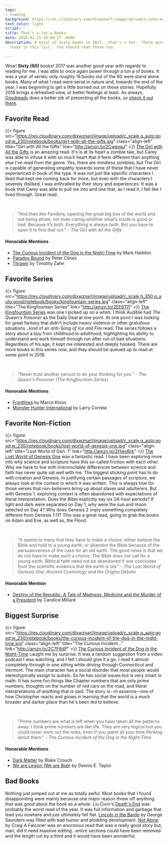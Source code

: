 ```yaml
---
tags:
- reading
background: https://res.cloudinary.com/dixwznarl/image/upload/q_auto:eco/notebook/big-library.jpg
text_color: light
script: ''
title: That's a-lot-a Books!
date: 2018-02-21 18:00:27 -0600
description: A total of Sixty books in 2017...that's a ton.  There were some good
  reads in this list.  You should read these too.

---
```

Wow!  **Sixty (60)** books!  2017 was another good year with regards to reading for me.  I was able to once again power through a ton a of books.  It was a year of series; only roughly 18 books out of the 60 were stand alone books.  Many of what I read were serial in nature and, towards the end of the year, I was beginning to get a little burned out on these stories.  Hopefully 2018 brings a refreshed view, or better feelings at least.  As always, [Goodreads](https://www.goodreads.com/) does a better job of presenting all the books, so [check it out there](https://www.goodreads.com/user/year_in_books/2017/1671848).

## Favorite Read

{{< figure src="https://res.cloudinary.com/dixwznarl/image/upload/c_scale,q_auto:good,w_230/notebook/books/girl-with-all-the-gifts.jpg" class="align-left" title="Girl with All the Gifts" link="http://amzn.to/2CweoaJ" >}} [The Girl with All the Gifts](http://amzn.to/2CweoaJ) is an amazing read.  It's is at its heart a zombie tale, but Carey was able to infuse it with so much heart that it feels different than anything else I've read from the genre.  Yes, there are mindless zombies, but The Girl is capable of generating empathy towards some of these that I have never experienced in book of the type.  It was not just the specific characters I liked that kept me coming back for more, but even with the characters I severely disliked, I was enthralled by their story and experiences.  It was a book that Carey was able to pull me into and one that, as I read it, I felt like I lived through.  Great read.

<br class="u-cf">

> "And then like Pandora, opening the great big box of the world and not being afraid, not even caring whether what’s inside is good or bad. Because it’s both. Everything is always both. But you have to open it to find that out."
> <cite>- The Girl with All the Gifts</cite>

#### Honorable Mentions

- [The Curious Incident of the Dog in the Night-Time](http://amzn.to/2C7F6dP) by Mark Haddon
- [Paradox Bound](http://amzn.to/2EG6Yrm) by Peter Clines
- [Thrawn](http://amzn.to/2sGvG53) by Timothy Zahn

## Favorite Series

{{< figure src="https://res.cloudinary.com/dixwznarl/image/upload/c_scale,h_350,q_auto:good/notebook/books/kingfountain-series.jpg" class="align-left" title="The Kingfountain Series" link="http://amzn.to/2EE6T7l" >}} [The Kingfountain Series](http://amzn.to/2EE6T7l) was one I picked up on a whim.  I think Audible had _The Queen's Poisoner_ as the Daily Deal at one point. At one point I was looking for great fantasy that didn't include heavy violence or other gratuitous situations...kind of an _anti-Song of Ice and Fire_ read.  The series follows a story about a boy from childhood to adulthood, highlighting his ability to understand and work himself through run after run of bad situations.  Regardless of his age, it kept me interested and deeply hooked.  There are more books in this series now, and they should be queued up to read at some point in 2018.

<br class="u-cf">

> "Never trust another person to do your thinking for you." 
> <cite>- The Queen's Poisoner (The Kingfountain Series)</cite>

#### Honorable Mentions

- [Frontlines](http://amzn.to/2sEF5dx) by Marco Kloos
- [Monster Hunter International](http://amzn.to/2HrvxG2) by Larry Correia

## Favorite Non-Fiction

{{< figure src="https://res.cloudinary.com/dixwznarl/image/upload/c_scale,q_auto:good,w_230/notebook/books/lost-world-of-genesis-one.jpg" class="align-left" title="Lost World of Gen. 1" link="http://amzn.to/2HwoBrk" >}} [The Lost World of Genesis One](http://amzn.to/2HwoBrk) was a fantastic read.  I have been exploring more into why science and scripture have this so-called friction with each other.  Why we have to live with irreconcilable differences between science and faith has never quite sat well with me.  The biggest sticking point has to do with creation and Genesis.  In justifying certain passages of scripture, we always look at the context in which it was written.  This is always true for those verses that non-believers bring up about slaves and adulterers.  But with Genesis 1, exploring context is often abandoned with expectations of literal interpretation.  Does the Bible explicitly say six 24-hour periods?  If light and dark were separated on Day 1, why were the sun and moon selected on Day 4?  Why does Genesis 2 imply something completely different from Genesis 1:11?  This was a great read, going to grab the books on Adam and Eve, as well as, the Flood.

<br class="u-cf">

> "It seems to many that they have to make a choice: either believe the Bible and hold to a young earth, or abandon the Bible because of the persuasiveness of the case for an old earth. The good news is that we do not have to make such a choice. The Bible does not call for a young earth. Biblical faith need not be abandoned if one concludes from the scientific evidence that the earth is old." 
> <cite>- The Lost World of Genesis One: Ancient Cosmology and the Origins Debate</cite>

#### Honorable Mention

- [Destiny of the Republic: A Tale of Madness, Medicine and the Murder of a President](http://amzn.to/2CvGTFi) by Candice Millard

## Biggest Surprise

{{< figure src="https://res.cloudinary.com/dixwznarl/image/upload/c_scale,q_auto:good,w_230/notebook/books/the-curious-incident-of-the-dog-in-the-night-time.jpg" class="align-left" title="The Curious Incident..." link="http://amzn.to/2C7F6dP" >}} [The Curious Incident of the Dog in the Night-Time](http://amzn.to/2C7F6dP) caught me by surprise.  It was a random suggestion from a video podcast I was watching, and I felt I should give it a go.  I read it almost completely through in one sitting while driving through Connecticut and Vermont.  The main character has a social disorder that most people would stereotypically assign to autism.  So he has social issues but is very smart in math.  It has some fun things like Chapter numbers that are only _prime_ numbers, thoughts on the number of red cars on the road, and literal interpretations of anything that is said.  The story is--in essence--one of how Christopher reacts and grows in learning that the world is a much broader and darker place than he's been led to believe.

<br class="u-cf">

> "Prime numbers are what is left when you have taken all the patterns away. I think prime numbers are like life. They are very logical but you could never work out the rules, even if you spent all your time thinking about them." 
> <cite>- The Curious Incident of the Dog in the Night-Time</cite>

#### Honorable Mentions

- [Dark Matter](http://amzn.to/2EDSTud) by Blake Crouch
- [We are Legion (We are Bob)](http://amzn.to/2FgwyQL) by Dennis E. Taylor

## Bad Books

Nothing just jumped out at me as totally awful.  Most books that I found disappointing were mainly because one major reason threw off anything that was good about the book as a whole.  Liu Cixin's [Death's End](http://amzn.to/2BFfXGb) was probably the worst read of the year.  It was full information and garbage that lead you nowhere and just ultimately fell flat.  [Lincoln in the Bardo](http://amzn.to/2HtdQGh) by George Saunders was filled with bad humor and plodding development.  [Not Alone](http://amzn.to/2EF4Z6v) by Craig A Falconer was an enormous read that was a really good story but, man, did it need massive editing...entire sections could have been removed and the length cut by a third and it would have been wonderful.
